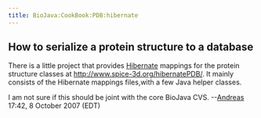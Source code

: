 ```yaml
---
title: BioJava:CookBook:PDB:hibernate
---
```


How to serialize a protein structure to a database
--------------------------------------------------

There is a little project that provides
[Hibernate](http://www.hibernate.org) mappings for the protein structure
classes at
[<http://www.spice-3d.org/hibernatePDB/>](http://www.spice-3d.org/hibernatePDB/).
It mainly consists of the Hibernate mappings files,with a few Java
helper classes.

I am not sure if this should be joint with the core BioJava
CVS. --[Andreas](User:Andreas "wikilink") 17:42, 8 October 2007 (EDT)
